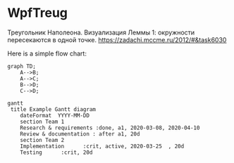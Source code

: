 # WpfTreug
Треугольник Наполеона.
Визуализация Леммы 1: окружности пересекаются в одной точке.
https://zadachi.mccme.ru/2012/#&task6030

Here is a simple flow chart:

```mermaid
graph TD;
    A-->B;
    A-->C;
    B-->D;
    C-->D;
```
```mermaid
gantt
 title Example Gantt diagram
    dateFormat  YYYY-MM-DD
    section Team 1
    Research & requirements :done, a1, 2020-03-08, 2020-04-10
    Review & documentation : after a1, 20d
    section Team 2
    Implementation      :crit, active, 2020-03-25  , 20d
    Testing      :crit, 20d
```
